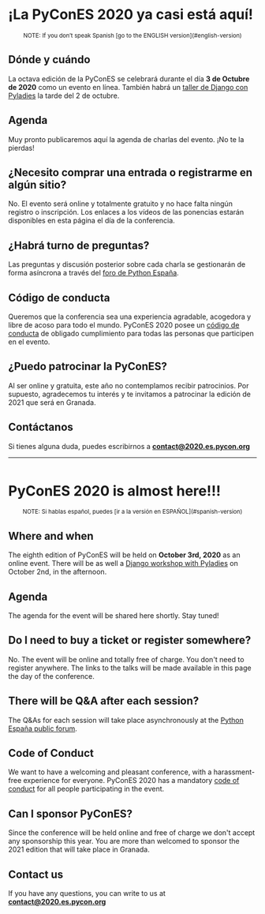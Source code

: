 # <a name="spanish-version"></a>¡La PyConES 2020 ya casi está aquí!

<center><small>
 NOTE: If you don’t speak Spanish [go to the ENGLISH version](#english-version)
</small></center>


## Dónde y cuándo

La octava edición de la PyConES se celebrará durante el día **3 de Octubre de 2020** como un evento en línea. También habrá un [taller de Django con Pyladies](/pyladies.html) la tarde del 2 de octubre.


## Agenda

Muy pronto publicaremos aquí la agenda de charlas del evento. ¡No te la pierdas!


## ¿Necesito comprar una entrada o registrarme en algún sitio?

No. El evento será online y totalmente gratuito y no hace falta ningún registro o inscripción. Los enlaces a los vídeos de las ponencias estarán disponibles en esta página el día de la conferencia.


## ¿Habrá turno de preguntas?

Las preguntas y discusión posterior sobre cada charla se gestionarán de forma asíncrona a través del [foro de Python España](https://comunidad.es.python.org/).


## Código de conducta

Queremos que la conferencia sea una experiencia agradable, acogedora y libre de acoso para todo el mundo. PyConES 2020 posee un [código de conducta](https://www.es.python.org/pages/codigo-de-conducta.html) de obligado cumplimiento para todas las personas que participen en el evento.


## ¿Puedo patrocinar la PyConES?

Al ser online y gratuita, este año no contemplamos recibir patrocinios. Por supuesto, agradecemos tu interés y te invitamos a patrocinar la edición de 2021 que será en Granada.


## Contáctanos

Si tienes alguna duda, puedes escribirnos a **[contact@2020.es.pycon.org](mailto:contact@2020.es.pycon.org)**

<hr style="margin-bottom: 50px">

# <a name="english-version"></a>PyConES 2020 is almost here!!!
<center><small>
NOTE: Si hablas español, puedes [ir a la versión en ESPAÑOL](#spanish-version)
</small></center>


## Where and when

The eighth edition of PyConES will be held on **October 3rd, 2020** as an online event. There will be as well a [Django workshop with Pyladies](/pyladies.html) on October 2nd, in the afternoon.


## Agenda

The agenda for the event will be shared here shortly. Stay tuned!


## Do I need to buy a ticket or register somewhere?

No. The event will be online and totally free of charge. You don't need to register anywhere. The links to the talks will be made available in this page the day of the conference.


## There will be Q&A after each session?

The Q&As for each session will take place asynchronously at the [Python España public forum](https://comunidad.es.python.org/).


## Code of Conduct

We want to have a welcoming and pleasant conference, with a harassment-free experience for everyone. PyConES 2020 has a mandatory [code of conduct](https://es.python.org/pages/codigo-de-conducta.html) for all people participating in the event.


## Can I sponsor PyConES?

Since the conference will be held online and free of charge we don't accept any sponsorship this year. You are more than welcomed to sponsor the 2021 edition that will take place in Granada.


## Contact us

If you have any questions, you can write to us at **[contact@2020.es.pycon.org](mailto:contact@2020.es.pycon.org)**
